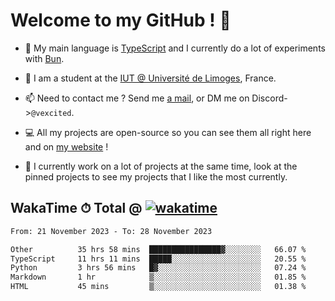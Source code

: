 # Welcome to my GitHub ! 🌃

- 🔭 My main language is [TypeScript](https://www.typescriptlang.org/) and I currently do a lot of experiments with [Bun](https://bun.sh).

- 🌱 I am a student at the [IUT @ Université de Limoges](https://iut.unilim.fr), France.

- 📫 Need to contact me ? Send me <a href="mailto:mikkel@milescode.dev">a mail</a>, or DM me on Discord->`@vexcited`.

- 💻 All my projects are open-source so you can see them all right here and on <a href="https://vexcited.vercel.app">my website</a> !

- 👀 I currently work on a lot of projects at the same time, look at the pinned projects to see my projects that I like the most currently.

## WakaTime ⏱ Total @ [![wakatime](https://wakatime.com/badge/user/0839e595-e07a-435c-8d59-ed95f2a3d6dd.svg)](https://wakatime.com/@0839e595-e07a-435c-8d59-ed95f2a3d6dd)

<!--START_SECTION:waka-->

```txt
From: 21 November 2023 - To: 28 November 2023

Other          35 hrs 58 mins  ████████████████▓░░░░░░░░   66.07 %
TypeScript     11 hrs 11 mins  █████░░░░░░░░░░░░░░░░░░░░   20.55 %
Python         3 hrs 56 mins   █▓░░░░░░░░░░░░░░░░░░░░░░░   07.24 %
Markdown       1 hr            ▒░░░░░░░░░░░░░░░░░░░░░░░░   01.85 %
HTML           45 mins         ▒░░░░░░░░░░░░░░░░░░░░░░░░   01.38 %
```

<!--END_SECTION:waka-->
